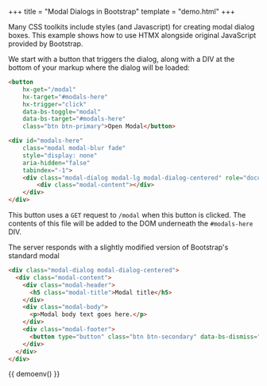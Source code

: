 +++
title = "Modal Dialogs in Bootstrap"
template = "demo.html"
+++

Many CSS toolkits include styles (and Javascript) for creating modal dialog boxes. 
This example shows how to use HTMX alongside original JavaScript provided by Bootstrap.

We start with a button that triggers the dialog, along with a DIV at the bottom of your 
markup where the dialog will be loaded:

```html
<button 
	hx-get="/modal" 
	hx-target="#modals-here" 
	hx-trigger="click"
    data-bs-toggle="modal"
    data-bs-target="#modals-here"
	class="btn btn-primary">Open Modal</button>

<div id="modals-here"
    class="modal modal-blur fade"
    style="display: none"
    aria-hidden="false"
    tabindex="-1">
    <div class="modal-dialog modal-lg modal-dialog-centered" role="document">
        <div class="modal-content"></div>
    </div>
</div>
```

This button uses a `GET` request to `/modal` when this button is clicked.  The
contents of this file will be added to the DOM underneath the `#modals-here` DIV.

The server responds with a slightly modified version of Bootstrap's standard modal

```html
<div class="modal-dialog modal-dialog-centered">
  <div class="modal-content">
    <div class="modal-header">
      <h5 class="modal-title">Modal title</h5>
    </div>
    <div class="modal-body">
      <p>Modal body text goes here.</p>
    </div>
    <div class="modal-footer">
      <button type="button" class="btn btn-secondary" data-bs-dismiss="modal">Close</button>
    </div>
  </div>
</div>
```

<div id="modals-here"
class="modal modal-blur fade"
style="display: none"
aria-hidden="false"
tabindex="-1">
    <div class="modal-dialog modal-lg modal-dialog-centered" role="document">
        <div class="modal-content"></div>
    </div>
</div>

{{ demoenv() }}

<style>
	@import "https://cdnjs.cloudflare.com/ajax/libs/twitter-bootstrap/5.2.2/css/bootstrap.min.css";
</style>
<script src="https://cdn.jsdelivr.net/npm/bootstrap@5.2.2/dist/js/bootstrap.bundle.min.js" integrity="sha384-OERcA2EqjJCMA+/3y+gxIOqMEjwtxJY7qPCqsdltbNJuaOe923+mo//f6V8Qbsw3" crossorigin="anonymous"></script>
<script>

	//=========================================================================
    // Fake Server Side Code
    //=========================================================================

    // routes
    init("/demo", function(request, params) {
		return `<button 
	hx-get="/modal" 
	hx-target="#modals-here" 
	hx-trigger="click"
    data-bs-toggle="modal"
    data-bs-target="#modals-here"
	class="btn btn-primary">Open Modal</button>
	`})
		
	onGet("/modal", function(request, params){
	  return `<div class="modal-dialog modal-dialog-centered">
    <div class="modal-content">
        <div class="modal-header">
            <h5 class="modal-title">Modal title</h5>
        </div>
        <div class="modal-body">
            <p>Modal body text goes here.</p>
        </div>
    <div class="modal-footer">
        <button type="button" class="btn btn-secondary" data-bs-dismiss="modal">Close</button>
    </div>
    </div>
</div>`
});
</script>

